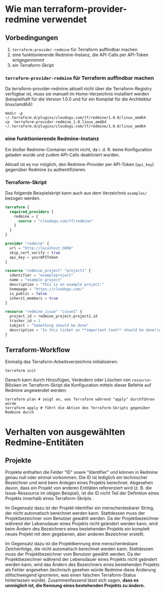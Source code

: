 # Wie man terraform-provider-redmine verwendet

## Vorbedingungen

1. `terraform-provider-redmine` für Terraform auffindbar machen
1. eine funktionierende Redmine-Instanz, die API-Calls per API-Token entgegennimmt
1. ein Terraform-Skript

### `terraform-provider-redmine` für Terraform auffindbar machen

Da terraform-provider-redmine aktuell nicht über die Terraform-Registry verfügbar ist, muss sie manuell im Home-Verzeichnis installiert werden (beispielhaft für die Version 1.0.0 und für ein Kompilat für die Architektur linux/amd64):

```
mkdir -p ~/.terraform.d/plugins/cloudogu.com/tf/redmine/1.0.0/linux_amd64
cp  terraform-provider-redmine_1.0_linux_amd64 ~/.terraform.d/plugins/cloudogu.com/tf/redmine/1.0.0/linux_amd64
```

### eine funktionierende Redmine-Instanz

Ein bloßer Redmine-Container reicht nicht, da i. d. R. keine Konfiguration geladen wurde und zudem API-Calls deaktiviert wurden.

Aktuell ist es nur möglich, den Redmine-Provider per API-Token (`api_key`) gegenüber Redmine zu authentifizieren. 

### Terraform-Skript

Das folgende Beispielskript kann auch aus dem Verzeichnis `examples/` bezogen werden.

```terraform
terraform {
  required_providers {
    redmine = {
      source = "cloudogu.com/tf/redmine"
    }
  }
}

provider "redmine" {
  url = "http://localhost:3000"
  skip_cert_verify = true
  api_key = yourAPIToken
}

resource "redmine_project" "project1" {
  identifier = "exampleproject"
  name = "example project"
  description = "this is an example project."
  homepage = "https://cloudogu.com/"
  is_public = false
  inherit_members = true
}

resource "redmine_issue" "issue1" {
  project_id = redmine_project.project1.id
  tracker_id = 1
  subject = "Something should be done"
  description = "In this ticket an **important task** should be done!\n\nGo ahead!\n\n```bash\necho -n $PATH\n```"
}
```

## Terraform-Workflow

Einmalig das Terraform-Arbeitsverzeichnis initialisieren:
```
terraform init
```

Danach kann durch Hinzufügen, Verändern oder Löschen von `resource`-Blöcken im Terraform-Skript die Konfiguration mittels dieser Befehle auf Redmine angewendet werden:

```
terraform plan # zeigt an, was Terraform während "apply" durchführen würde
terraform apply # führt die Aktion des Terraform-Skripts gegenüber Redmine durch
```

# Verhalten von ausgewählten Redmine-Entitäten

## Projekte

Projekte enthalten die Felder "ID" sowie "Identifier" und können in Redmine genau null oder einmal vorkommen. Die ID ist lediglich ein technischer Bezeichner und wird beim Anlegen eines Projekts berechnet. Abgesehen davon, dass ein Projekt von anderen Entitäten referenziert wird (z. B. die Issue-Ressource im obigen Beispiel), ist die ID nicht Teil der Definition eines Projekts innerhalb eines Terraform-Skripts .

Im Gegensatz dazu ist der Projekt-Identifier ein menschenlesbarer String, der nicht automatisch berechnet werden kann. Stattdessen muss der Projektbezeichner vom Benutzer gewählt werden. Da der Projektbezeichner während der Lebensdauer eines Projekts nicht geändert werden kann, wird beim Ändern des Bezeichners eines bestehenden Projekts ein komplett neues Projekt mit dem gegebenen, aber anderen Bezeichner erstellt.

Im Gegensatz dazu ist die Projektkennung eine menschenlesbare Zeichenfolge, die nicht automatisch berechnet werden kann. Stattdessen muss der Projektbezeichner vom Benutzer gewählt werden. Da der Projektbezeichner während der Lebensdauer eines Projekts nicht geändert werden kann, wird das Ändern des Bezeichners eines bestehenden Projekts als Fehler angesehen (technisch gesehen würde Redmine diese Änderung stillschweigend ignorieren, was einen falschen Terraform-Status hinterlassen würde). Zusammenfassend lässt sich sagen, **dass es unmöglich ist, die Kennung eines bestehenden Projekts zu ändern.**
